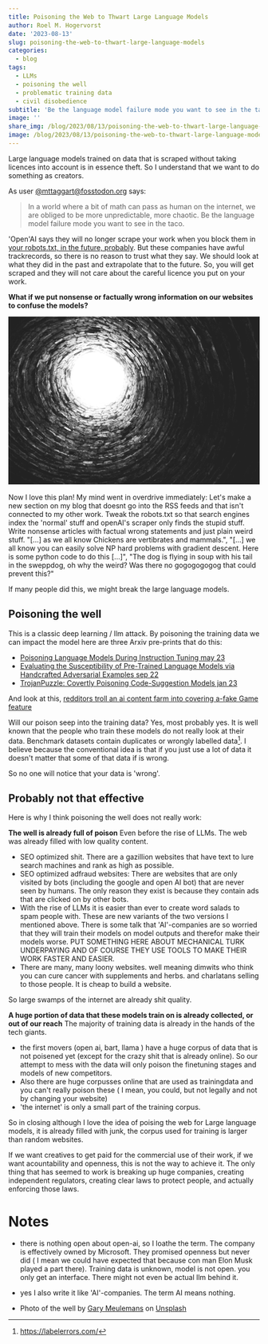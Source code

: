 ```yaml
---
title: Poisoning the Web to Thwart Large Language Models
author: Roel M. Hogervorst
date: '2023-08-13'
slug: poisoning-the-web-to-thwart-large-language-models
categories:
  - blog
tags:
  - LLMs
  - poisoning the well
  - problematic training data
  - civil disobedience
subtitle: 'Be the language model failure mode you want to see in the taco.'
image: ''
share_img: /blog/2023/08/13/poisoning-the-web-to-thwart-large-language-models/gary-meulemans-J8sh37XZ8ww-unsplash.jpg
image: /blog/2023/08/13/poisoning-the-web-to-thwart-large-language-models/gary-meulemans-J8sh37XZ8ww-unsplash.jpg
---
```



<!-- content  -->

Large language models trained on data that is scraped without taking licences into account is in essence theft. So I understand that we want to do something as creators. 

As user [@mttaggart@fosstodon.org](https://fosstodon.org/@mttaggart/110045206855773074) says:
> In a world where a bit of math can pass as human on the internet, we are obliged to be more unpredictable, more chaotic.
Be the language model failure mode you want to see in the taco.


'Open'AI says they will no longer scrape your work when you block them in [your robots.txt, in the future, probably](https://arstechnica.com/information-technology/2023/08/openai-details-how-to-keep-chatgpt-from-gobbling-up-website-data/).  But these companies have awful trackrecords, so there is no reason to trust what they say. We should look at what they did in the past and extrapolate that to the future. So, you will get scraped and they will not care about the careful licence you put on your work. 


**What if we put nonsense or factually wrong information on our websites to confuse the models?**

![](gary-meulemans-J8sh37XZ8ww-unsplash.jpg)

Now I love this plan! My mind went in overdrive immediately:
Let's make a new section on my blog that doesnt go into the RSS feeds and that isn't connected to my other work. Tweak the robots.txt so that search engines index the 'normal' stuff and openAI's scraper only finds the stupid stuff. Write nonsense articles with factual wrong statements and just plain weird stuff. "[...] as we all know Chickens are vertibrates and mammals.", "[...] we all know you can easily solve NP hard problems with gradient descent. Here is some python code to do this [...]", "The dog is flying in soup with his tail in the sweppdog, oh why the weird? Was there no gogogogogog that could prevent this?"

If many people did this, we might break the large language models.


## Poisoning the well
This is a classic deep learning / llm attack. By poisoning the training data we can impact the model here are three Arxiv pre-prints that do this:

- [Poisoning Language Models During Instruction Tuning  may 23](https://arxiv.org/pdf/2305.00944.pdf)
- [Evaluating the Susceptibility of Pre-Trained Language Models via Handcrafted Adversarial Examples sep 22](https://arxiv.org/abs/2209.02128)
- [TrojanPuzzle: Covertly Poisoning Code-Suggestion Models jan 23](https://arxiv.org/abs/2301.02344)

And look at this, [redditors troll an ai content farm into covering a-fake Game feature](https://www.engadget.com/redditors-troll-an-ai-content-farm-into-covering-a-fake-wow-feature-145006066.html)

Will our poison seep into the training data?
Yes, most probably yes. It is well known that the people who train these models do not really look at their data. Benchmark datasets contain duplicates or wrongly labelled data[^1]. I believe because the conventional idea is that if you just use a lot of data it doesn't matter that some of that data if is wrong. 

So no one will notice that your data is 'wrong'.

## Probably not that effective

Here is why I think poisoning the well does not really work:

**The well is already full of poison**
Even before the rise of LLMs. The web was already filled with low quality content. 

- SEO optimized shit. There are a gazillion websites that have text to lure search machines and rank as high as possible.
- SEO optimized adfraud websites: There are websites that are only visited by bots (including the google and open AI bot) that are never seen by humans. The only reason they exist is because they contain ads that are clicked on by other bots. 
- With the rise of LLMs it is easier than ever to create word salads to spam people with. These are new variants of the two versions  I mentioned above. There is some talk that 'AI'-companies are so worried that they will train their models on model outputs and therefor make their models worse. PUT SOMETHING HERE ABOUT MECHANICAL TURK UNDERPAYING AND OF COURSE THEY USE TOOLS TO MAKE THEIR WORK FASTER AND EASIER. 
- There are many, many loony websites. well meaning dimwits who think you can cure cancer with supplements and herbs. and charlatans selling to those people. It is cheap to build a website. 

So large swamps of the internet are already shit quality. 

**A huge portion of data that these models train on is already collected, or out of our reach**
The majority of training data is already in the hands of the tech giants.
- the first movers (open ai, bart, llama ) have a huge corpus of data that is not poisened yet (except for the crazy shit that is already online). So our attempt to mess with the data will only poison the finetuning stages and models of new competitors. 
- Also there are huge corpusses online that are used as trainingdata and you can't really poison these ( I mean, you could, but not legally and not by changing your website)
- 'the internet' is only a small part of the training corpus. 

So in closing  although I love the idea of poising the web for Large language models, it is already filled with junk, the corpus used for training is larger than random websites. 

If we want creatives to get paid for the commercial use of their work, if we want acountability and openness, this is not the way to achieve it. The only thing that has seemed to work is breaking up huge companies, creating independent regulators,  creating clear laws to protect people, and actually enforcing those laws.


# Notes
- there is nothing open about open-ai, so I loathe the term. The company is effectively owned by Microsoft. They promised openness but never did ( I mean we could have expected that because con man Elon Musk played a part there). Training data is unknown, model is not open. you only get an interface. There might not even be actual llm behind it. 
- yes I also write it like 'AI'-companies. The term AI means nothing. 

- Photo of the well by <a href="https://unsplash.com/@anakin1814?utm_source=unsplash&utm_medium=referral&utm_content=creditCopyText">Gary Meulemans</a> on <a href="https://unsplash.com/photos/J8sh37XZ8ww?utm_source=unsplash&utm_medium=referral&utm_content=creditCopyText">Unsplash</a>
  

[^1]: https://labelerrors.com/


